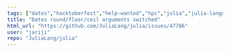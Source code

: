 ```yaml
---
tags: ["dates","hacktoberfest","help-wanted","hpc","julia","julia-language","julialang","machine-learning","numerical","programming-language","science","scientific"]
title: "Dates round/floor/ceil arguments switched"
html_url: "https://github.com/JuliaLang/julia/issues/47786"
user: "jariji"
repo: "JuliaLang/julia"
---
```


